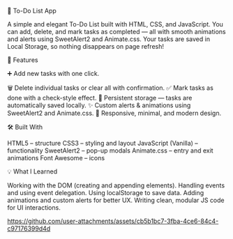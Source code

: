 📝 To-Do List App

A simple and elegant To-Do List built with HTML, CSS, and JavaScript.
You can add, delete, and mark tasks as completed — all with smooth animations and alerts using SweetAlert2 and Animate.css.
Your tasks are saved in Local Storage, so nothing disappears on page refresh!

🚀 Features

➕ Add new tasks with one click.

🗑️ Delete individual tasks or clear all with confirmation.
✅ Mark tasks as done with a check-style effect.
💾 Persistent storage — tasks are automatically saved locally.
✨ Custom alerts & animations using SweetAlert2 and Animate.css.
🎨 Responsive, minimal, and modern design.

🛠️ Built With

HTML5 – structure
CSS3 – styling and layout
JavaScript (Vanilla) – functionality
SweetAlert2 – pop-up modals
Animate.css – entry and exit animations
Font Awesome – icons

💡 What I Learned

Working with the DOM (creating and appending elements).
Handling events and using event delegation.
Using localStorage to save data.
Adding animations and custom alerts for better UX.
Writing clean, modular JS code for UI interactions.


https://github.com/user-attachments/assets/cb5b1bc7-3fba-4ce6-84c4-c97176399d4d

